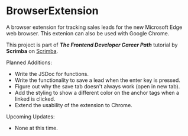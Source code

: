 # BrowserExtension

A browser extension for tracking sales leads for the new Microsoft Edge web browser. This extenion can also be used with Google Chrome.

This project is part of ***The Frontend Developer Career Path*** tutorial by **Scrimba** on [Scrimba](https://scrimba.com/learn/frontend/lets-build-a-chrome-extension-co85441e3b6bd2c9eeee218bf).

Planned Additions:

- Write the JSDoc for functions.
- Write the functionality to save a lead when the enter key is pressed.
- Figure out why the save tab doesn't always work (open in new tab).
- Add the styling to show a different color on the anchor tags when a linked is clicked.
- Extend the usability of the extension to Chrome.

Upcoming Updates:

- None at this time.
